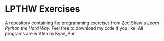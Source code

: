 # LPTHW Exercises
  A repository containing the programming exercises from Zed Shaw's *Learn Python the
  Hard Way*.
  Feel free to download my code if you like!
  All programs are written by Kyan_Pur
